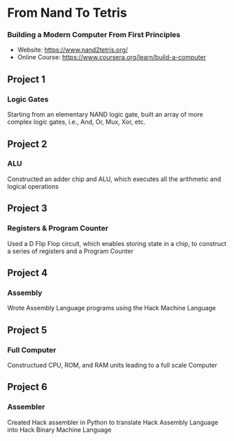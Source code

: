# From Nand To Tetris
### Building a Modern Computer From First Principles

* Website: https://www.nand2tetris.org/
* Online Course: https://www.coursera.org/learn/build-a-computer

## Project 1 
### Logic Gates

Starting from an elementary NAND logic gate, built an array of more complex logic gates, i.e., And, Or, Mux, Xor, etc.

## Project 2
### ALU
Constructed an adder chip and ALU, which executes all the arithmetic and logical operations

## Project 3
### Registers & Program Counter
Used a D Flip Flop circuit, which enables storing state in a chip, to construct a series of registers and a Program Counter

## Project 4
### Assembly
Wrote Assembly Language programs using the Hack Machine Language

## Project 5
### Full Computer
Constructued CPU, ROM, and RAM units leading to a full scale Computer

## Project 6
### Assembler
Created Hack assembler in Python to translate Hack Assembly Language into Hack Binary Machine Language
